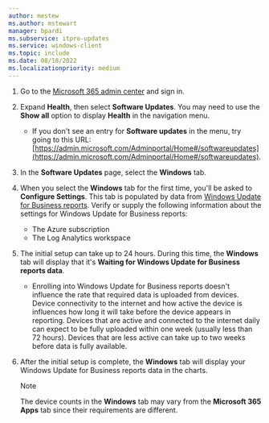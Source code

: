 ```yaml
---
author: mestew
ms.author: mstewart
manager: bpardi
ms.subservice: itpro-updates
ms.service: windows-client
ms.topic: include
ms.date: 08/18/2022
ms.localizationpriority: medium
---
```

<!--This file is shared by updates/wufb-reports-enable.md and the update/wufb-reports-admin-center.md articles. Headings are driven by article context.  -->
1. Go to the [Microsoft 365 admin center](https://admin.microsoft.com/) and sign in.
1. Expand **Health**, then select **Software Updates**. You may need to use the **Show all** option to display **Health** in the navigation menu.
   - If you don't see an entry for **Software updates** in the menu, try going to this URL: [https://admin.microsoft.com/Adminportal/Home#/softwareupdates](https://admin.microsoft.com/Adminportal/Home#/softwareupdates).
1. In the **Software Updates** page, select the **Windows** tab.
1. When you select the **Windows** tab for the first time, you'll be asked to **Configure Settings**. This tab is populated by data from [Windows Update for Business reports](../wufb-reports-overview.md). Verify or supply the following information about the settings for Windows Update for Business reports:

    - The Azure subscription
    - The Log Analytics workspace
1. The initial setup can take up to 24 hours. During this time, the **Windows** tab will display that it's **Waiting for Windows Update for Business reports data**.
    - Enrolling into Windows Update for Business reports doesn't influence the rate that required data is uploaded from devices. Device connectivity to the internet and how active the device is influences how long it will take before the device appears in reporting. Devices that are active and connected to the internet daily can expect to be fully uploaded within one week (usually less than 72 hours). Devices that are less active can take up to two weeks before data is fully available.
1. After the initial setup is complete, the **Windows** tab will display your Windows Update for Business reports data in the charts.
   > [!Note]
   > The device counts in the **Windows** tab may vary from the **Microsoft 365 Apps** tab since their requirements are different.
